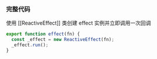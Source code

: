 ### 完整代码

使用 [[ReactiveEffect]] 类创建 effect 实例并立即调用一次回调
```ts
export function effect(fn) {
  const _effect = new ReactiveEffect(fn);
  _effect.run();
}
```